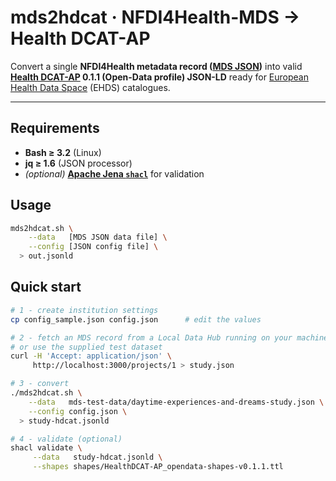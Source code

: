 # mds2hdcat · NFDI4Health-MDS → Health DCAT-AP

Convert a single **NFDI4Health metadata record ([MDS JSON](https://simplifier.net/guide/nfdi4health---metadata-schema---implementationguide))** into valid  
**[Health DCAT-AP](https://healthdcat-ap.github.io/) 0.1.1 (Open-Data profile) JSON-LD** ready for [European Health Data Space](https://www.european-health-data-space.com/) (EHDS) catalogues.

---

## Requirements
* **Bash ≥ 3.2** (Linux)
* **jq ≥ 1.6** (JSON processor)
* *(optional)* **[Apache Jena `shacl`](https://jena.apache.org/documentation/shacl/)** for validation

## Usage
```bash
mds2hdcat.sh \
    --data   [MDS JSON data file] \
    --config [JSON config file] \
  > out.jsonld
```

## Quick start

```bash
# 1 - create institution settings
cp config_sample.json config.json      # edit the values

# 2 - fetch an MDS record from a Local Data Hub running on your machine
# or use the supplied test dataset
curl -H 'Accept: application/json' \
     http://localhost:3000/projects/1 > study.json

# 3 - convert
./mds2hdcat.sh \
    --data   mds-test-data/daytime-experiences-and-dreams-study.json \
    --config config.json \
  > study-hdcat.jsonld

# 4 - validate (optional)
shacl validate \
     --data   study-hdcat.jsonld \
     --shapes shapes/HealthDCAT-AP_opendata-shapes-v0.1.1.ttl
```

